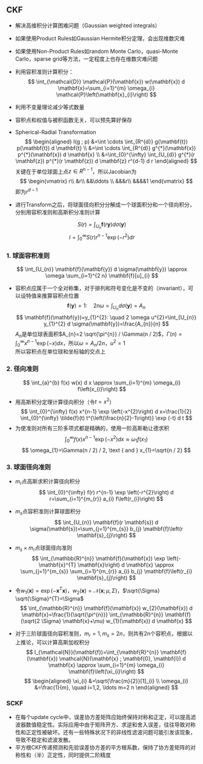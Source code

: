 ## CKF
* 解决高维积分计算困难问题（Gaussian weighted integrals）
* 如果使用Product Rules如Gaussian Hermite积分定理，会出现维数灾难
* 如果使用Non-Product Rules如random Monte Carlo，quasi-Monte Carlo，sparse grid等方法，一定程度上也存在维数灾难问题
* 利用容积准则计算积分：
$$
\int_{\mathcal{D}} \mathcal{P}(\mathbf{x}) w(\mathbf{x}) d \mathbf{x}=\sum_{i=1}^{m} \omega_{i} \mathcal{P}\left(\mathbf{x}_{i}\right)
$$
* 利用不变量理论减少等式数量
* 容积点和权值与被积函数无关，可以预先算好保存
* Spherical-Radial Transformation
    $$
    \begin{aligned} I(g ; p) &=\int \cdots \int_{R^{d}} g(\mathbf{t}) p(\mathbf{t}) d \mathbf{t} \\ &=\int \cdots \int_{R^{d}} g^{*}(\mathbf{x}) p^{*}(\mathbf{x}) d \mathbf{x} \\ &=\int_{0}^{\infty} \int_{U_{d}} g^{*}(r \mathbf{z}) p^{*}(r \mathbf{z}) d \mathbf{z} r^{d-1} d r \end{aligned}
    $$ 
    关键在于单位球面上点$z\in R^{n-1}$，所以Jacobian为
    $$
    \begin{vmatrix}
    r\\
    &r\\
    &&\ddots \\
    &&&r\\
    &&&&1 
    \end{vmatrix}
    $$
    即为$r^{d-1}$

* 进行Transform之后，将球面径向积分分解成一个球面积分和一个径向积分，分别用容积准则和高斯积分准则计算

$$
S(r)=\int_{U_{n}} \mathbf{f}(r \mathbf{y}) d \sigma(\mathbf{y})
$$
$$
I=\int_{0}^{\infty} S(r) r^{n-1} \exp \left(-r^{2}\right) d r
$$

### 1. 球面容积准则
$$
\int_{U_{n}} \mathbf{f}(\mathbf{y}) d \sigma(\mathbf{y}) \approx \omega \sum_{i=1}^{2 n} \mathbf{f}[u]_{i}
$$

* 容积点应属于一个全对称集，对于排列和符号变化是不变的（invariant），可以设特值来推算容积点位置
    $$
    \mathbf{f}(\mathbf{y})=1: \quad 2 n \omega=\int_{U_{n}} d \sigma(\mathbf{y})=A_{n}
    $$
    $$
    \mathbf{f}(\mathbf{y})=y_{1}^{2}: \quad 2 \omega u^{2}=\int_{U_{n}} y_{1}^{2} d \sigma(\mathbf{y})=\frac{A_{n}}{n}
    $$
    $A_n$是单位球表面积$A_{n}=2 \sqrt{\pi^{n}} / \Gamma(n / 2)$，$\Gamma(n)=\int_{0}^{\infty} x^{n-1} \exp (-x) d x$，所以$\omega=A_{n} / 2 n$，$u^{2}=1$  
    所以容积点在单位球和坐标轴的交点上

### 2. 径向准则
$$
\int_{a}^{b} f(x) w(x) d x \approx \sum_{i=1}^{m} \omega_{i} f\left(x_{i}\right)
$$
* 用高斯积分定理计算径向积分（令$t=x^2$）
$$
\int_{0}^{\infty} f(x) x^{n-1} \exp \left(-x^{2}\right) d x=\frac{1}{2} \int_{0}^{\infty} \tilde{f}(t) t^{\left(\frac{n}{2}-1\right)} \exp (-t) d t
$$
* 为使准则对所有三阶多项式都是精确的，使用一阶高斯勒让德求积
    $$
    \int_{0}^{\infty} f(x) x^{n-1} \exp \left(-x^{2}\right) d x \approx \omega_{1} f\left(x_{1}\right)
    $$
    $$
    \omega_{1}=\Gamma(n / 2) / 2, \text { and } x_{1}=\sqrt{n / 2}
    $$

### 3. 球面径向准则
* $m_r$点高斯求积计算径向积分
$$
\int_{0}^{\infty} f(r) r^{n-1} \exp \left(-r^{2}\right) d r=\sum_{i=1}^{m_{r}} a_{i} f\left(r_{i}\right)
$$

* $m_s$点容积准则计算球面积分
$$
\int_{U_{n}} \mathbf{f}(r \mathbf{s}) d \sigma(\mathbf{s})=\sum_{j=1}^{m_{s}} b_{j} \mathbf{f}\left(r \mathbf{s}_{j}\right)
$$

* $m_s\times m_r$点球面径向准则
$$
\int_{\mathbb{R}^{n}} \mathbf{f}(\mathbf{x}) \exp \left(-\mathbf{x}^{T} \mathbf{x}\right) d \mathbf{x} \approx \sum_{j=1}^{m_{s}} \sum_{i=1}^{m_{r}} a_{i} b_{j} \mathbf{f}\left(r_{i} \mathbf{s}_{j}\right)
$$
* 令$w_{1}(\mathbf{x})=\exp \left(-\mathbf{x}^{T} \mathbf{x}\right)$，$w_{2}(\mathbf{x})=\mathcal{N}(\mathbf{x} ; \mu, \Sigma)$，$\sqrt{\Sigma} \sqrt{\Sigma}^{T}=\Sigma$
$$
\int_{\mathbb{R}^{n}} \mathbf{f}(\mathbf{x}) w_{2}(\mathbf{x}) d \mathbf{x}=\frac{1}{\sqrt{\pi^{n}}} \int_{\mathbb{R}^{n}} \mathbf{f}(\sqrt{2 \Sigma} \mathbf{x}+\mu) w_{1}(\mathbf{x}) d \mathbf{x}
$$
* 对于三阶球面径向容积准则，$m_r=1,m_s=2n$，则共有2n个容积点，根据以上推论，可以计算高斯加权积分
$$
I_{\mathcal{N}}(\mathbf{f})=\int_{\mathbf{R}^{n}} \mathbf{f}(\mathbf{x}) \mathcal{N}(\mathbf{x} ; \mathbf{0}, \mathbf{I}) d \mathbf{x} \approx \sum_{i=1}^{m} \omega_{i} \mathbf{f}\left(\xi_{i}\right)
$$
$$
\begin{aligned} \xi_{i} &=\sqrt{\frac{m}{2}}[1]_{i} \\ \omega_{i} &=\frac{1}{m}, \quad i=1,2, \ldots m=2 n \end{aligned}
$$

### SCKF
* 在每个update cycle中，误差协方差矩阵应始终保持对称和正定，可以提高滤波器数值稳定性。实际应用中由于矩阵开方、求逆和舍入误差，往往导致对称性和正定性被破坏。还有一些特殊状况下的非线性滤波问题可能引发该现象，导致不稳定和滤波发散。
* 平方根CKF传递预测和先验误差协方差的平方根系数，保持了协方差矩阵的对称性和（半）正定性，同时提供二阶精度